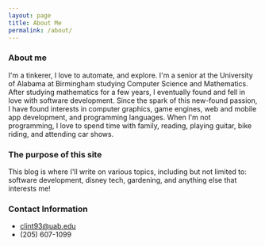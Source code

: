 ```yaml
---
layout: page
title: About Me
permalink: /about/
---
```


### About me
I'm a tinkerer, I love to automate, and explore. I'm a senior at the University of Alabama at Birmingham studying Computer Science and Mathematics. After studying mathematics for a few years, I eventually found and fell in love with software development. Since the spark of this new-found passion, I have found interests in computer graphics, game engines, web and mobile app development, and programming languages. When I'm not programming, I love to spend time with family, reading, playing guitar, bike riding, and attending car shows.

### The purpose of this site
This blog is where I'll write on various topics, including but not limited to: software development, disney tech, gardening, and anything else that interests me! 

### Contact Information

- clint93@uab.edu
- (205) 607-1099